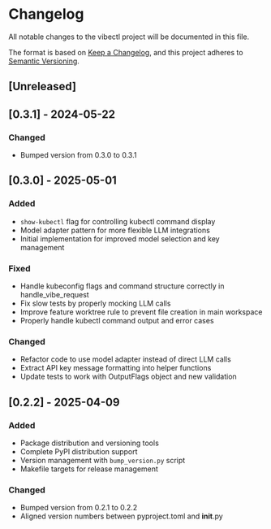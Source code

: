 # Changelog

All notable changes to the vibectl project will be documented in this file.

The format is based on [Keep a Changelog](https://keepachangelog.com/en/1.0.0/),
and this project adheres to [Semantic Versioning](https://semver.org/spec/v2.0.0.html).

## [Unreleased]

## [0.3.1] - 2024-05-22

### Changed
- Bumped version from 0.3.0 to 0.3.1

## [0.3.0] - 2025-05-01

### Added
- `show-kubectl` flag for controlling kubectl command display
- Model adapter pattern for more flexible LLM integrations
- Initial implementation for improved model selection and key management

### Fixed
- Handle kubeconfig flags and command structure correctly in handle_vibe_request
- Fix slow tests by properly mocking LLM calls
- Improve feature worktree rule to prevent file creation in main workspace
- Properly handle kubectl command output and error cases

### Changed
- Refactor code to use model adapter instead of direct LLM calls
- Extract API key message formatting into helper functions
- Update tests to work with OutputFlags object and new validation

## [0.2.2] - 2025-04-09

### Added
- Package distribution and versioning tools
- Complete PyPI distribution support
- Version management with `bump_version.py` script
- Makefile targets for release management

### Changed
- Bumped version from 0.2.1 to 0.2.2
- Aligned version numbers between pyproject.toml and __init__.py
